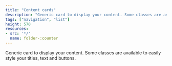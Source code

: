 ```yaml
---
title: "Content cards"
description: "Generic card to display your content. Some classes are available to easily style your titles, text and buttons."
tags: ["navigation", "list"]
height: 570
resources:
- src: '*/'
  name: folder-:counter
---
```


Generic card to display your content. Some classes are available to easily style your titles, text and buttons.
